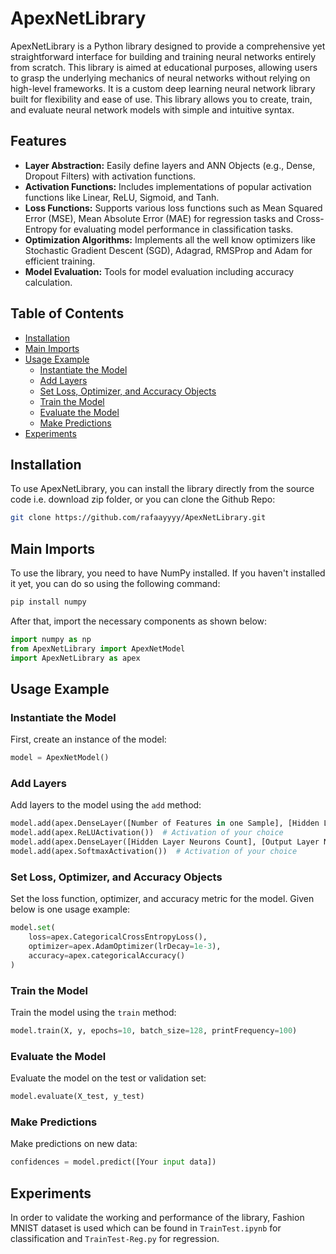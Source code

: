 # ApexNetLibrary

ApexNetLibrary is a Python library designed to provide a comprehensive yet straightforward interface for building and training neural networks entirely from scratch. This library is aimed at educational purposes, allowing users to grasp the underlying mechanics of neural networks without relying on high-level frameworks. It is a custom deep learning neural network library built for flexibility and ease of use. This library allows you to create, train, and evaluate neural network models with simple and intuitive syntax.

## Features

- **Layer Abstraction:** Easily define layers and ANN Objects (e.g., Dense, Dropout Filters) with activation functions.
- **Activation Functions:** Includes implementations of popular activation functions like Linear, ReLU, Sigmoid, and Tanh.
- **Loss Functions:** Supports various loss functions such as Mean Squared Error (MSE), Mean Absolute Error (MAE) for regression tasks and Cross-Entropy for evaluating model performance in classification tasks.
- **Optimization Algorithms:** Implements all the well know optimizers like Stochastic Gradient Descent (SGD), Adagrad, RMSProp and Adam for efficient training.
- **Model Evaluation:** Tools for model evaluation including accuracy calculation.

## Table of Contents

- [Installation](#installation)
- [Main Imports](#main-imports)
- [Usage Example](#usage-example)
  - [Instantiate the Model](#instantiate-the-model)
  - [Add Layers](#add-layers)
  - [Set Loss, Optimizer, and Accuracy Objects](#set-loss-optimizer-and-accuracy-objects)
  - [Train the Model](#train-the-model)
  - [Evaluate the Model](#evaluate-the-model)
  - [Make Predictions](#make-predictions)
- [Experiments](#experiments)

## Installation

To use ApexNetLibrary, you can install the library directly from the source code i.e. download zip folder, or you can clone the Github Repo:

```bash
git clone https://github.com/rafaayyyy/ApexNetLibrary.git
```

## Main Imports


To use the library, you need to have NumPy installed. If you haven't installed it yet, you can do so using the following command:

```bash
pip install numpy
```

After that, import the necessary components as shown below:
```python
import numpy as np
from ApexNetLibrary import ApexNetModel
import ApexNetLibrary as apex
```

## Usage Example

### Instantiate the Model

First, create an instance of the model:

```python
model = ApexNetModel()
```

### Add Layers

Add layers to the model using the `add` method:

```python
model.add(apex.DenseLayer([Number of Features in one Sample], [Hidden Layer Neurons Count]))
model.add(apex.ReLUActivation())  # Activation of your choice
model.add(apex.DenseLayer([Hidden Layer Neurons Count], [Output Layer Neurons Count]))
model.add(apex.SoftmaxActivation())  # Activation of your choice
```

### Set Loss, Optimizer, and Accuracy Objects

Set the loss function, optimizer, and accuracy metric for the model. Given below is one usage example:

```python
model.set(
    loss=apex.CategoricalCrossEntropyLoss(),
    optimizer=apex.AdamOptimizer(lrDecay=1e-3),
    accuracy=apex.categoricalAccuracy()
)
```

### Train the Model

Train the model using the `train` method:

```python
model.train(X, y, epochs=10, batch_size=128, printFrequency=100)
```

### Evaluate the Model

Evaluate the model on the test or validation set:

```python
model.evaluate(X_test, y_test)
```

### Make Predictions

Make predictions on new data:

```python
confidences = model.predict([Your input data])
```

## Experiments

In order to validate the working and performance of the library, Fashion MNIST dataset is used which can be found in `TrainTest.ipynb` for classification and `TrainTest-Reg.py` for regression.
